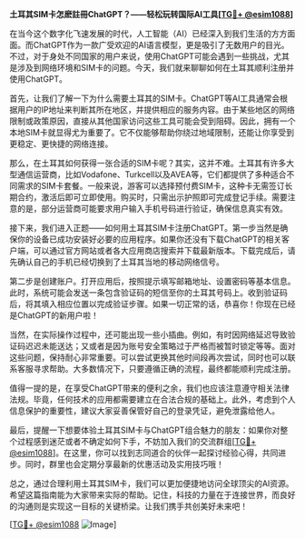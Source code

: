 **土耳其SIM卡怎麽註冊ChatGPT？——轻松玩转国际AI工具[[TG💪+ @esim1088](https://t.me/s/esim1088)]**

在当今这个数字化飞速发展的时代，人工智能（AI）已经深入到我们生活的方方面面。而ChatGPT作为一款广受欢迎的AI语言模型，更是吸引了无数用户的目光。不过，对于身处不同国家的用户来说，使用ChatGPT可能会遇到一些挑战，尤其是涉及到网络环境和SIM卡的问题。今天，我们就来聊聊如何在土耳其顺利注册并使用ChatGPT。

首先，让我们了解一下为什么需要土耳其的SIM卡。ChatGPT等AI工具通常会根据用户的IP地址来判断其所在地区，并提供相应的服务内容。由于某些地区的网络限制或政策原因，直接从其他国家访问这些工具可能会受到阻碍。因此，拥有一个本地SIM卡就显得尤为重要了。它不仅能够帮助你绕过地域限制，还能让你享受到更稳定、更快捷的网络连接。

那么，在土耳其如何获得一张合适的SIM卡呢？其实，这并不难。土耳其有许多大型通信运营商，比如Vodafone、Turkcell以及AVEA等，它们都提供了多种适合不同需求的SIM卡套餐。一般来说，游客可以选择预付费SIM卡，这种卡无需签订长期合约，激活后即可立即使用。购买时，只需出示护照即可完成登记手续。需要注意的是，部分运营商可能要求用户输入手机号码进行验证，确保信息真实有效。

接下来，我们进入正题——如何用土耳其SIM卡注册ChatGPT。第一步当然是确保你的设备已成功安装好必要的应用程序。如果你还没有下载ChatGPT的相关客户端，可以通过官方网站或者各大应用商店搜索并下载最新版本。下载完成后，请先确认自己的手机已经切换到了土耳其当地的移动网络信号。

第二步是创建账户。打开应用后，按照提示填写邮箱地址、设置密码等基本信息。此时，系统可能会发送一条包含验证码的短信至你的土耳其号码上。收到验证码后，将其填入相应位置以完成验证步骤。如果一切正常的话，恭喜你！你现在已经是ChatGPT的新用户啦！

当然，在实际操作过程中，还可能出现一些小插曲。例如，有时因网络延迟导致验证码迟迟未能送达；又或者是因为账号安全策略过于严格而被暂时锁定等等。面对这些问题，保持耐心非常重要。可以尝试更换其他时间段再次尝试，同时也可以联系客服寻求帮助。大多数情况下，只要遵循正确的流程，最终都能顺利完成注册。

值得一提的是，在享受ChatGPT带来的便利之余，我们也应该注意遵守相关法律法规。毕竟，任何技术的应用都需要建立在合法合规的基础上。此外，考虑到个人信息保护的重要性，建议大家妥善保管好自己的登录凭证，避免泄露给他人。

最后，提醒一下想要体验土耳其SIM卡与ChatGPT组合魅力的朋友：如果你对整个过程感到迷茫或者不确定如何下手，不妨加入我们的交流群组[[TG💪+ @esim1088](https://t.me/s/esim1088)]。在这里，你可以找到志同道合的伙伴一起探讨经验心得，共同进步。同时，群里也会定期分享最新的优惠活动及实用技巧哦！

总之，通过合理利用土耳其SIM卡，我们可以更加便捷地访问全球顶尖的AI资源。希望这篇指南能为大家带来实际的帮助。记住，科技的力量在于连接世界，而良好的沟通则是实现这一目标的关键桥梁。让我们携手共创美好未来吧！

[[TG💪+ @esim1088](https://t.me/s/esim1088) ![Image](https://i.postimg.cc/4NQfJmqS/Snipaste-2025-05-13-00-14-12.png)]